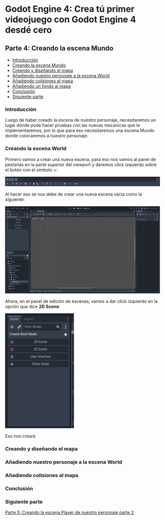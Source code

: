 # Godot Engine 4: Crea tú primer videojuego con Godot Engine 4 desdé cero
## Parte 4: Creando la escena Mundo

- [Introducción](#introducción)
- [Creando la escena Mundo](#creando-la-escena-world)
- [Creando y diseñando el mapa](#creando-y-diseñando-el-mapa)
- [Añadiendo nuestro personaje a la escena World](#añadiendo-nuestro-personaje-a-la-escena-world)
- [Añadiendo colisiones al mapa](#añadiendo-colisiones-al-mapa)
- [Añadiendo un fondo al mapa](#añadiendo-un-fondo-al-mapa)
- [Conclusión](#conclusión)
- [Siguiente parte](#siguiente-parte)

### Introducción
Luego de haber creado la escena de nuestro personaje, necesitaremos un lugar dónde pode hacer pruebas con las nuevas mecanicas que le implementaremos, por lo que para eso necesitaremos una escena Mundo donde colocaremos a nuestro personaje.

### Creando la escena World
Primero vamos a crear una nueva escena, para eso nos vamos al panel de pestañas en la parte superior del viewport y daremos click izquierdo sobre el botón con el símbolo +:

![scene_panel_tabs](resources/scene_panel_tabs.png)

Al hacer eso se nos debe de crear una nueva escena vacía como la siguiente:

![new_world_scene](resources/new_world_scene.png)

Ahora, en el panel de edición de escenas, vamos a dar click izquierdo en la opción que dice **2D Scene**:

![click_2d_scene](resources/click_2d_scene.png)

Eso nos creará


### Creando y diseñando el mapa



### Añadiendo nuestro personaje a la escena World
### Añadiendo colisiones al mapa




### Conclusión


### Siguiente parte
[Parte 5: Creando la escena Player de nuestro personaje parte 2](articulo_4_5_escena_player_parte_2.md)
